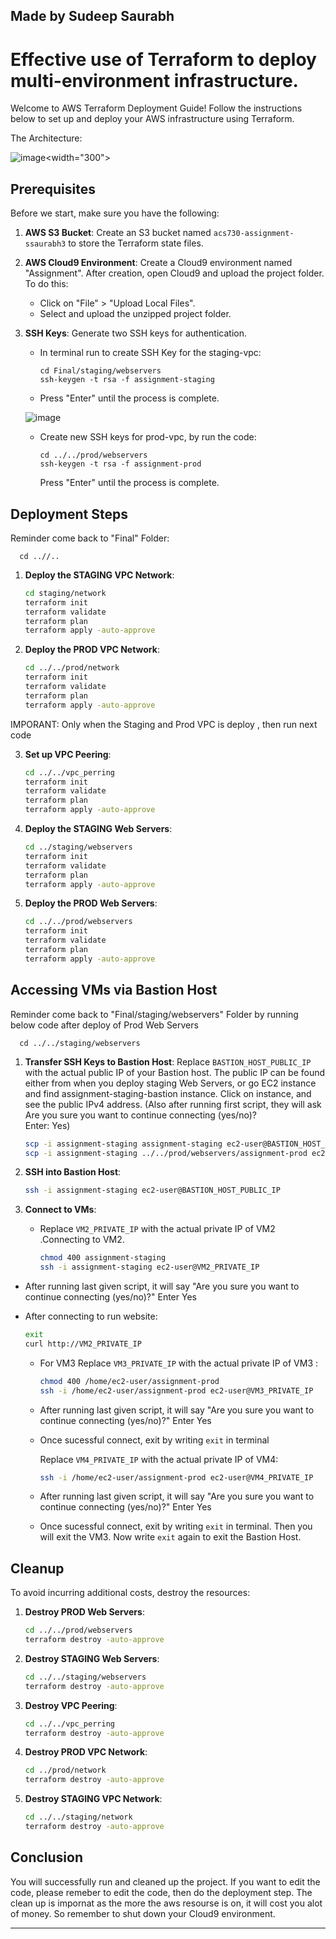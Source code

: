 Made by Sudeep Saurabh
---

# Effective use of Terraform to deploy multi-environment infrastructure.

Welcome to AWS Terraform Deployment Guide! Follow the instructions below to set up and deploy your AWS infrastructure using Terraform.  

The Architecture:

![image](https://github.com/SuTiger6/Effective-use-of-Terraform-to-deploy-multi-environment-infrastructure./assets/63743435/d3a3547c-874f-4f57-b589-67a399c9a49c)<width="300">




## Prerequisites

Before we start, make sure you have the following:

1. **AWS S3 Bucket**: Create an S3 bucket named `acs730-assignment-ssaurabh3` to store the Terraform state files.
2. **AWS Cloud9 Environment**: Create a Cloud9 environment named "Assignment". After creation, open Cloud9 and upload the project folder. To do this:
   - Click on "File" > "Upload Local Files".
   - Select and upload the unzipped project folder.
3. **SSH Keys**: Generate two SSH keys for authentication.
   - In terminal run to create SSH Key for the staging-vpc:
     ```
     cd Final/staging/webservers
     ssh-keygen -t rsa -f assignment-staging
     ```
    - Press "Enter" until the process is complete.

     ![image](https://github.com/SuTiger6/Effective-use-of-Terraform-to-deploy-multi-environment-infrastructure./assets/63743435/de041a92-3bf1-4690-bb22-9be068dbdb6e)

       
   - Create new SSH keys for prod-vpc, by run the code:
     ```
     cd ../../prod/webservers
     ssh-keygen -t rsa -f assignment-prod
     ```
     Press "Enter" until the process is complete.

## Deployment Steps  
Reminder come back to "Final" Folder: 
   ```
     cd ..//..
   ```

1. **Deploy the STAGING VPC Network**:
   ```sh
   cd staging/network
   terraform init
   terraform validate
   terraform plan 
   terraform apply -auto-approve
   ```

2. **Deploy the PROD VPC Network**:
   ```sh
   cd ../../prod/network
   terraform init
   terraform validate
   terraform plan
   terraform apply -auto-approve
   ```
IMPORANT: Only when the Staging and Prod VPC is deploy , then run next code


3. **Set up VPC Peering**:
   ```sh
   cd ../../vpc_perring
   terraform init
   terraform validate
   terraform plan
   terraform apply -auto-approve
   ```

4. **Deploy the STAGING Web Servers**:
   ```sh
   cd ../staging/webservers
   terraform init
   terraform validate
   terraform plan
   terraform apply -auto-approve
   ```

5. **Deploy the PROD Web Servers**:
   ```sh
   cd ../../prod/webservers
   terraform init
   terraform validate
   terraform plan
   terraform apply -auto-approve
   ```

## Accessing VMs via Bastion Host
Reminder come back to "Final/staging/webservers" Folder by running below code after deploy of Prod Web Servers

   ```
     cd ../../staging/webservers
   ```

1. **Transfer SSH Keys to Bastion Host**:
   Replace `BASTION_HOST_PUBLIC_IP` with the actual public IP of your Bastion host. The public IP can be found either from when you deploy staging Web Servers, or go EC2 instance and find assignment-staging-bastion instance. Click on instance, and see the public IPv4 address. 
(Also after running first script, they will ask Are you sure you want to continue connecting (yes/no)?  
Enter: Yes)

   ```sh
   scp -i assignment-staging assignment-staging ec2-user@BASTION_HOST_PUBLIC_IP:/home/ec2-user/
   scp -i assignment-staging ../../prod/webservers/assignment-prod ec2-user@BASTION_HOST_PUBLIC_IP:/home/ec2-user/
   ```

2. **SSH into Bastion Host**:
   ```sh
   ssh -i assignment-staging ec2-user@BASTION_HOST_PUBLIC_IP
   ```

3. **Connect to VMs**:
   - Replace `VM2_PRIVATE_IP` with the actual private IP of VM2 .Connecting to VM2. 


     ```sh
     chmod 400 assignment-staging
     ssh -i assignment-staging ec2-user@VM2_PRIVATE_IP
     ```
- After running last given script, it will say "Are you sure you want to continue connecting (yes/no)?" Enter Yes


 - After connecting to run website:
     ```sh 
     exit
     curl http://VM2_PRIVATE_IP
      ```
   - For VM3
   Replace `VM3_PRIVATE_IP` with the actual private IP of VM3 :
     ```sh
     chmod 400 /home/ec2-user/assignment-prod
     ssh -i /home/ec2-user/assignment-prod ec2-user@VM3_PRIVATE_IP
     ```
   - After running last given script, it will say "Are you sure you want to continue connecting (yes/no)?" Enter Yes
   - Once sucessful connect, exit by writing `exit` in terminal 

      Replace `VM4_PRIVATE_IP` with the actual private IP of VM4:
     ```sh
     ssh -i /home/ec2-user/assignment-prod ec2-user@VM4_PRIVATE_IP
     ```
   - After running last given script, it will say "Are you sure you want to continue connecting (yes/no)?" Enter Yes

   - Once sucessful connect, exit by writing `exit` in terminal. Then you will exit the VM3. Now write   `exit` again to exit the Bastion Host.
## Cleanup

To avoid incurring additional costs, destroy the resources:

1. **Destroy PROD Web Servers**:
   ```sh
   cd ../../prod/webservers
   terraform destroy -auto-approve
   ```

2. **Destroy STAGING Web Servers**:
   ```sh
   cd ../../staging/webservers
   terraform destroy -auto-approve
   ```

3. **Destroy VPC Peering**:
   ```sh
   cd ../../vpc_perring
   terraform destroy -auto-approve
   ```

4. **Destroy PROD VPC Network**:
   ```sh
   cd ../prod/network
   terraform destroy -auto-approve
   ```

5. **Destroy STAGING VPC Network**:
   ```sh
   cd ../../staging/network
   terraform destroy -auto-approve
   ```

## Conclusion
 You will successfully run and cleaned up the project. If you want to edit the code, please remeber to edit the code, then do the deployment step. The clean up is impornat as the more the aws resourse is on, it will cost you alot of money. So remember to shut down your Cloud9 environment. 

---
